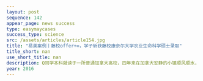 ```yaml
---
layout: post
sequence: 142
appear_page: news success
type: easymaycases
success_type: science
src: /assets/articles/article154.jpg
title: "易美案例丨藤校offer+∞，学子斩获藤校康奈尔大学农业生命科学硕士录取"
title_short: nan
use_short_title: nan
description: Q同学本科就读于一所普通加拿大高校，四年来在加拿大安静的小镇顺风顺水，大三结束后拿到了合格的GPA成绩。回想过去三年经历时，Q同学说：之前的生活太平静了，我想在新的一年里走出舒适圈，给自己的生活一次挑战
year: 2016
---
```



